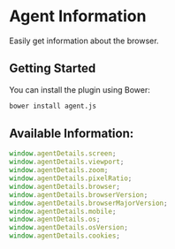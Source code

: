 # Agent Information

Easily get information about the browser.

## Getting Started

You can install the plugin using Bower:

```bash
bower install agent.js
```

## Available Information:

```js
window.agentDetails.screen;
window.agentDetails.viewport;
window.agentDetails.zoom;
window.agentDetails.pixelRatio;
window.agentDetails.browser;
window.agentDetails.browserVersion;
window.agentDetails.browserMajorVersion;
window.agentDetails.mobile;
window.agentDetails.os;
window.agentDetails.osVersion;
window.agentDetails.cookies;
```
